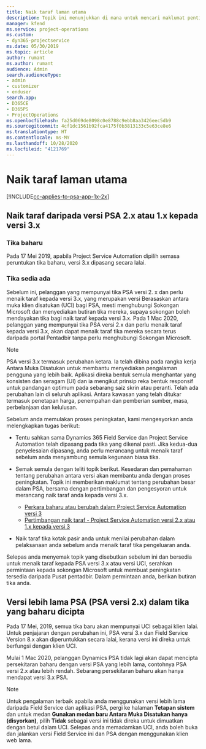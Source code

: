 ```yaml
---
title: Naik taraf laman utama
description: Topik ini menunjukkan di mana untuk mencari maklumat penting mengenai ciri baharu dan diubah dalam Dynamics 365 Project Service Automation dan proses untuk menaik taraf kepada versi terbaharu.
manager: kfend
ms.service: project-operations
ms.custom:
- dyn365-projectservice
ms.date: 05/30/2019
ms.topic: article
author: rumant
ms.author: rumant
audience: Admin
search.audienceType:
- admin
- customizer
- enduser
search.app:
- D365CE
- D365PS
- ProjectOperations
ms.openlocfilehash: fa25d069de8098c0e8788c9ebb8aa3426eec5db9
ms.sourcegitcommit: 4cf1dc1561b92fca4175f0b3813133c5e63ce8e6
ms.translationtype: HT
ms.contentlocale: ms-MY
ms.lasthandoff: 10/28/2020
ms.locfileid: "4121769"
---
```

# <a name="upgrade-home-page"></a>Naik taraf laman utama

[!INCLUDE[cc-applies-to-psa-app-1x-2x](../includes/cc-applies-to-psa-app-1x-2x.md)]

## <a name="upgrade-from-psa-version-2x-or-1x-to-version-3x"></a>Naik taraf daripada versi PSA 2.x atau 1.x kepada versi 3.x

### <a name="new-instances"></a>Tika baharu

Pada 17 Mei 2019, apabila Project Service Automation dipilih semasa peruntukan tika baharu, versi 3.x dipasang secara lalai.

### <a name="existing-instances"></a>Tika sedia ada

Sebelum ini, pelanggan yang mempunyai tika PSA versi 2. x dan perlu menaik taraf kepada versi 3.x, yang merupakan versi Berasaskan antara muka klien disatukan (UCI) bagi PSA, mesti menghubungi Sokongan Microsoft dan menyediakan butiran tika mereka, supaya sokongan boleh mendayakan tika bagi naik taraf kepada versi 3.x. Pada 1 Mac 2020, pelanggan yang mempunyai tika PSA versi 2.x dan perlu menaik taraf kepada versi 3.x, akan dapat menaik taraf tika mereka secara terus daripada portal Pentadbir tanpa perlu menghubungi Sokongan Microsoft.  

> [!NOTE]
> PSA versi 3.x termasuk perubahan ketara. Ia telah dibina pada rangka kerja Antara Muka Disatukan untuk membantu menyediakan pengalaman pengguna yang lebih baik. Aplikasi direka bentuk semula menghantar yang konsisten dan seragam (UI) dan ia mengikut prinsip reka bentuk responsif untuk pandangan optimum pada sebarang saiz skrin atau peranti. Telah ada perubahan lain di seluruh aplikasi. Antara kawasan yang telah ditukar termasuk penetapan harga, penempahan dan pemberian sumber, masa, perbelanjaan dan kelulusan.

Sebelum anda memulakan proses peningkatan, kami mengesyorkan anda melengkapkan tugas berikut:

- Tentu sahkan sama Dynamics 365 Field Service dan Project Service Automation telah dipasang pada tika yang dikenal pasti. Jika kedua-dua penyelesaian dipasang, anda perlu merancang untuk menaik taraf sebelum anda menyambung semula kegunaan biasa tika.
- Semak semula dengan teliti topik berikut. Kesedaran dan pemahaman tentang perubahan antara versi akan membantu anda dengan proses peningkatan. Topik ini memberikan maklumat tentang perubahan besar dalam PSA, bersama dengan pertimbangan dan pengesyoran untuk merancang naik taraf anda kepada versi 3.x.

    - [Perkara baharu atau berubah dalam Project Service Automation versi 3](whats-new-changed-v3.md)
    - [Pertimbangan naik taraf - Project Service Automation versi 2.x atau 1.x kepada versi 3](upgrade-v3.md)

- Naik taraf tika kotak pasir anda untuk menilai perubahan dalam pelaksanaan anda sebelum anda menaik taraf tika pengeluaran anda.

Selepas anda menyemak topik yang disebutkan sebelum ini dan bersedia untuk menaik taraf kepada PSA versi 3.x atau versi UCI, serahkan permintaan kepada sokongan Microsoft untuk membuat peningkatan tersedia daripada Pusat pentadbir. Dalam permintaan anda, berikan butiran tika anda.

## <a name="older-versions-of-psa-psa-version-2x-in-a-newly-created-instance"></a>Versi lebih lama PSA (PSA versi 2.x) dalam tika yang baharu dicipta

Pada 17 Mei, 2019, semua tika baru akan mempunyai UCI sebagai klien lalai. Untuk penjajaran dengan perubahan ini, PSA versi 3.x dan Field Service Version 8.x akan diperuntukkan secara lalai, kerana versi ini direka untuk berfungsi dengan klien UCI.

Mulai 1 Mac 2020, pelanggan Dynamics PSA tidak lagi akan dapat mencipta persekitaran baharu dengan versi PSA yang lebih lama, contohnya PSA versi 2.x atau lebih rendah. Sebarang persekitaran baharu akan hanya mendapat versi 3.x PSA.

> [!NOTE]
> Untuk pengalaman terbaik apabila anda menggunakan versi lebih lama daripada Field Service dan aplikasi PSA, pergi ke halaman **Tetapan sistem** dan untuk medan **Gunakan medan baru Antara Muka Disatukan hanya (disyorkan)**, pilih **Tidak** sebagai versi ini tidak direka untuk dimuatkan dengan betul dalam UCI. Selepas anda memadamkan UCI, anda boleh buka dan jalankan versi Field Service ini dan PSA dengan menggunakan klien web lama. 
